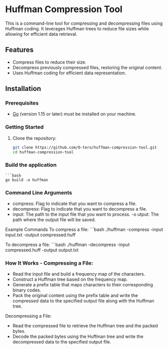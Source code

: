 # Huffman Compression Tool

This is a command-line tool for compressing and decompressing files using Huffman coding. It leverages Huffman trees to reduce file sizes while allowing for efficient data retrieval.

## Features

- Compress files to reduce their size.
- Decompress previously compressed files, restoring the original content.
- Uses Huffman coding for efficient data representation.

## Installation

### Prerequisites

- [Go](https://golang.org/dl/) (version 1.15 or later) must be installed on your machine.

### Getting Started

1. Clone the repository:
   ```bash
   git clone https://github.com/O-tero/huffman-compression-tool.git
   cd huffman-compression-tool


### Build the application
    ```bash
    go build -o huffman


### Command Line Arguments
- compress: Flag to indicate that you want to compress a file.
- decompress: Flag to indicate that you want to decompress a file.
- input: The path to the input file that you want to process.
-o utput: The path where the output file will be saved.

Example Commands
To compress a file:
    ```bash
    ./huffman -compress -input input.txt -output compressed.huff

To decompress a file:
    ```bash
    ./huffman -decompress -input compressed.huff -output output.txt

### How It Works - Compressing a File:

- Read the input file and build a frequency map of the characters.
- Construct a Huffman tree based on the frequency map.
- Generate a prefix table that maps characters to their corresponding binary codes.
- Pack the original content using the prefix table and write the compressed data to the specified output file along with the Huffman tree.

Decompressing a File:

- Read the compressed file to retrieve the Huffman tree and the packed bytes.
- Decode the packed bytes using the Huffman tree and write the decompressed data to the specified output file.